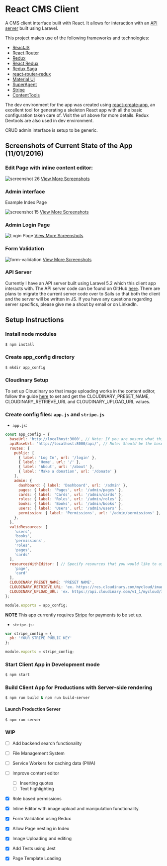 # React CMS Client

A CMS client interface built with React. It allows for interaction with an [API server](https://github.com/joekrump/react-cms-api-server) built using Laravel.

This project makes use of the following frameworks and technologies:
- [ReactJS](https://facebook.github.io/react/)
- [React Router](https://github.com/reactjs/react-router)
- [Redux](http://redux.js.org)
- [React Redux](https://github.com/reactjs/react-redux)
- [Redux Saga](https://github.com/yelouafi/redux-saga)
- [react-router-redux](https://github.com/reactjs/react-router-redux)
- [Material UI](http://www.material-ui.com/)
- [SuperAgent](https://github.com/visionmedia/superagent)
- [Stripe](https://stripe.com)
- [ContentTools](http://getcontenttools.com)

The dev environment for the app was created using [react-create-app](https://github.com/facebookincubator/create-react-app), an excellent tool for generating a skeleton React app with all the basic configuration taken care of. Visit the url above for more details. Redux Devtools are also used in dev environment.

CRUD admin interface is setup to be generic. 

## Screenshots of Current State of the App (11/01/2016)

### Edit Page with inline content editor:

![screenshot 26](https://cloud.githubusercontent.com/assets/3317231/19921089/9515d7b0-a099-11e6-844c-2cea95409b1e.png)
[View More Screenshots](https://github.com/joekrump/l-api-v2/wiki/Pages)

### Admin interface

Example Index Page

![screenshot 15](https://cloud.githubusercontent.com/assets/3317231/19921266/60d87e2a-a09a-11e6-9de9-888450f749e3.png)
[View More Screenshots](https://github.com/joekrump/l-api-v2/wiki/Admin-Interface)

### Admin Login Page

![Login Page](https://cloud.githubusercontent.com/assets/3317231/19920832/44d71468-a098-11e6-9a0a-7408c6bf37d7.PNG)
[View More Screenshots](https://github.com/joekrump/l-api-v2/wiki/Authentication)

### Form Validation

![form-validation](https://cloud.githubusercontent.com/assets/3317231/19921003/19873f1c-a099-11e6-92a8-4ed1ce6ba7d3.PNG)
[View More Screenshots](https://github.com/joekrump/l-api-v2/wiki/Form-Validation)

### API Server

Currently I have an API server built using Laravel 5.2 which this client app interacts with. The API server code can be found on GitHub [here](https://github.com/joekrump/react-cms-api-server). There are plans to migrate the current server code over to Sails so that both the client and the server will be written in JS. If you have any questions regarding server specifics, please give me a shout by email or on LinkedIn.

## Setup Instructions

### Install node modules
```bash
$ npm install
```

### Create app_config directory
```bash
$ mkdir app_config
```

### Cloudinary Setup

To set up Cloudinary so that image uploading works in the content editor, follow the guide [here](http://getcontenttools.com/tutorials/image-uploads-with-cloudinary) to set and get the CLOUDINARY_PRESET_NAME, CLOUDINARY_RETRIEVE_URL and CLOUDINARY_UPLOAD_URL values.

### Create config files: `app.js` and `stripe.js`

- `app.js`:
```javascript
const app_config = {
  baseUrl: 'http://localhost:3000', // Note: If you are unsure what this is, try running `npm start` to see.
  apiBaseUrl: 'http://localhost:8000/api/', // Note: Should be the base route of your API with a trailing "/"
  routes: {
    public: [
      { label: 'Log In', url: '/login' },
      { label: 'Home', url: '/' },
      { label: 'About', url: '/about' },
      { label: 'Make a donation', url: '/donate' }
    ],
    admin: {
      dashboard: { label: 'Dashboard', url: '/admin' },
      pages: { label: 'Pages', url: '/admin/pages' },
      cards: { label: 'Cards', url: '/admin/cards' },
      roles: { label: 'Roles', url: '/admin/roles' },
      books: { label: 'Books', url: '/admin/books' },
      users: { label: 'Users', url: '/admin/users' },
      permission: { label: 'Permissions', url: '/admin/permissions' },
    },
  },
  validResources: [
    'users',
    'books',
    'permissions',
    'roles',
    'pages',
    'cards'
  ],
  resourcesWithEditor: [ // Specify resources that you would like to use the inline editor for rather than a form.
    'page',
    'card'
  ],
  CLOUDINARY_PRESET_NAME: 'PRESET NAME',
  CLOUDINARY_RETRIEVE_URL: 'ex. https://res.cloudinary.com/mycloud/image/upload',
  CLOUDINARY_UPLOAD_URL: 'ex. https://api.cloudinary.com/v1_1/mycloud/image/upload'
};

module.exports = app_config;
```

**NOTE** This app currently requires [Stripe](https://stripe.com/) for payments to be set up.

- `stripe.js`:
```javascript
var stripe_config = {
  pk: 'YOUR STRIPE PUBLIC KEY'
};

module.exports = stripe_config; 
```

### Start Client App in Development mode

```bash
$ npm start
```

### Build Client App for Productions with Server-side rendering

```bash
$ npm run build & npm run build-server
```

#### Launch Production Server

```bash
$ npm run server
```

### WIP

- [ ] Add backend search functionality
- [ ] File Management System
- [ ] Service Workers for caching data (PWA)
- [ ] Improve content editor
  - [ ] Inserting quotes
  - [ ] Text highlighting
- [x] Role based permissions
- [x] Inline Editor with image upload and manipulation functionality.
- [x] Form Validation using Redux
- [x] Allow Page nesting in Index
- [x] Image Uploading and editing
- [x] Add Tests using Jest
- [x] Page Template Loading
 
